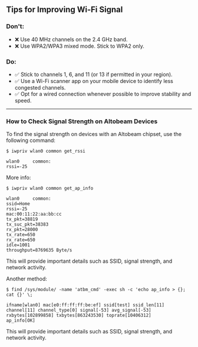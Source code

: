 ## Tips for Improving Wi-Fi Signal

### Don't:
- :x: Use 40 MHz channels on the 2.4 GHz band.
- :x: Use WPA2/WPA3 mixed mode. Stick to WPA2 only.

### Do:
- :white_check_mark: Stick to channels 1, 6, and 11 (or 13 if permitted in your region).
- :white_check_mark: Use a Wi-Fi scanner app on your mobile device to identify less congested channels.
- :white_check_mark: Opt for a wired connection whenever possible to improve stability and speed.

---

### How to Check Signal Strength on Altobeam Devices

To find the signal strength on devices with an Altobeam chipset, use the following command:

```
$ iwpriv wlan0 common get_rssi

wlan0     common:
rssi=-25
```

More info:

```
$ iwpriv wlan0 common get_ap_info

wlan0     common:
ssid=Home
rssi=-25
mac:00:11:22:aa:bb:cc
tx_pkt=38819
tx_suc_pkt=38383
rx_pkt=28000
tx_rate=650
rx_rate=650
idle=1001
throughput=8769635 Byte/s
```

This will provide important details such as SSID, signal strength, and network activity.

Another method:

```
$ find /sys/module/ -name 'atbm_cmd' -exec sh -c 'echo ap_info > {}; cat {}' \;

ifname[wlan0] mac[e0:ff:ff:ff:be:ef] ssid[test] ssid_len[11] channel[11] channel_type[0] signal[-53] avg_signal[-53] rxbytes[102899858] txbytes[863243530] toprate[10406312]
ap_info[OK]
```

This will provide important details such as SSID, signal strength, and network activity.